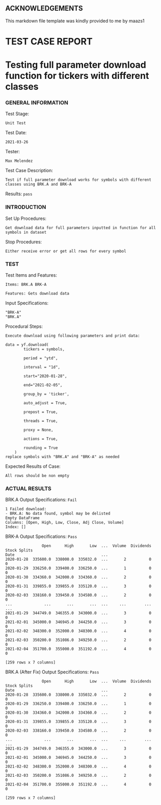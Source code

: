 ## ACKNOWLEDGEMENTS
This markdown file template was kindly provided to me by maazs1


# TEST CASE REPORT

# Testing full parameter download function for tickers with different classes

### GENERAL INFORMATION

Test Stage: 
```
Unit Test
```
Test Date: 
```
2021-03-26
```
Tester: 
```
Max Melendez
```
Test Case Description:
```
Test if full parameter download works for symbols with different classes using BRK.A and BRK-A
```
Results:  ``pass`` 
### INTRODUCTION
Set Up Procedures: 
```
Get download data for full parameters inputted in function for all symbols in dataset
```
Stop Procedures:
```
Either receive error or get all rows for every symbol
```
### TEST
Test Items and Features: 
```
Items: BRK.A BRK-A
```
```
Features: Gets download data
```
Input Specifications: 
```
"BRK-A"
"BRK.A"
```
Procedural Steps: 
```
Execute download using following parameters and print data:

data = yf.download(
        tickers = symbols,

        period = "ytd",

        interval = "1d",

        start="2020-01-28", 
        
        end="2021-02-05",

        group_by = 'ticker',

        auto_adjust = True,

        prepost = True,

        threads = True,

        proxy = None,

        actions = True,

        rounding = True
    )
replace symbols with "BRK.A" and "BRK-A" as needed
```
Expected Results of Case:
```
All rows should be non empty
```
### ACTUAL RESULTS
BRK.A
Output Specifications: ``Fail``
```
1 Failed download:
- BRK.A: No data found, symbol may be delisted
Empty DataFrame
Columns: [Open, High, Low, Close, Adj Close, Volume]
Index: []

```
BRK-A
Output Specifications: ``Pass``
```
                Open      High       Low  ...  Volume  Dividends  Stock Splits
Date                                      ...
2020-01-28  335600.0  338000.0  335032.0  ...       2          0             0
2020-01-29  336250.0  339400.0  336250.0  ...       1          0             0
2020-01-30  334360.0  342000.0  334360.0  ...       2          0             0
2020-01-31  339855.0  339855.0  335120.0  ...       3          0             0
2020-02-03  338160.0  339450.0  334580.0  ...       2          0             0
...              ...       ...       ...  ...     ...        ...           ...
2021-01-29  344749.0  346355.0  343000.0  ...       3          0             0
2021-02-01  345000.0  346945.0  344250.0  ...       3          0             0
2021-02-02  348300.0  352000.0  348300.0  ...       4          0             0
2021-02-03  350200.0  351086.0  349250.0  ...       2          0             0
2021-02-04  351700.0  355000.0  351192.0  ...       4          0             0

[259 rows x 7 columns]
```
BRK.A (After Fix)
Output Specifications: ``Pass``
```
                Open      High       Low  ...  Volume  Dividends  Stock Splits
Date                                      ...
2020-01-28  335600.0  338000.0  335032.0  ...       2          0             0
2020-01-29  336250.0  339400.0  336250.0  ...       1          0             0
2020-01-30  334360.0  342000.0  334360.0  ...       2          0             0
2020-01-31  339855.0  339855.0  335120.0  ...       3          0             0
2020-02-03  338160.0  339450.0  334580.0  ...       2          0             0
...              ...       ...       ...  ...     ...        ...           ...
2021-01-29  344749.0  346355.0  343000.0  ...       3          0             0
2021-02-01  345000.0  346945.0  344250.0  ...       3          0             0
2021-02-02  348300.0  352000.0  348300.0  ...       4          0             0
2021-02-03  350200.0  351086.0  349250.0  ...       2          0             0
2021-02-04  351700.0  355000.0  351192.0  ...       4          0             0

[259 rows x 7 columns]
```